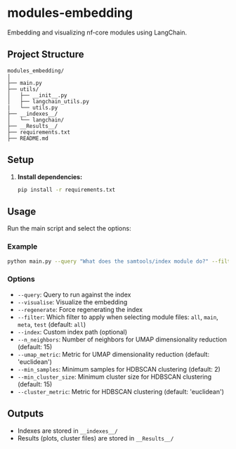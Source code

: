 # modules-embedding

Embedding and visualizing nf-core modules using LangChain.

## Project Structure

```
modules_embedding/
│
├── main.py
├── utils/
│   ├── __init__.py
│   ├── langchain_utils.py
|   └── utils.py
├── __indexes__/
│   └── langchain/
├── __Results__/
├── requirements.txt
├── README.md
```

## Setup

1. **Install dependencies:**
   ```bash
   pip install -r requirements.txt
   ```

## Usage

Run the main script and select the options:

### Example
```bash
python main.py --query "What does the samtools/index module do?" --filter meta --visualise --min_samples 2 --min_cluster_size 15 --umap_metric euclidean --cluster_metric euclidean
```

### Options
- `--query`: Query to run against the index
- `--visualise`: Visualize the embedding
- `--regenerate`: Force regenerating the index
- `--filter`: Which filter to apply when selecting module files: `all`, `main`, `meta`, `test` (default: `all`)
- `--index`: Custom index path (optional)
- `--n_neighbors`: Number of neighbors for UMAP dimensionality reduction (default: 15)
- `--umap_metric`: Metric for UMAP dimensionality reduction (default: 'euclidean')
- `--min_samples`: Minimum samples for HDBSCAN clustering (default: 2)
- `--min_cluster_size`: Minimum cluster size for HDBSCAN clustering (default: 15)
- `--cluster_metric`: Metric for HDBSCAN clustering (default: 'euclidean')

## Outputs
- Indexes are stored in `__indexes__/`
- Results (plots, cluster files) are stored in `__Results__/`